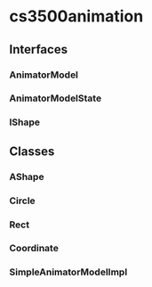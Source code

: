 # cs3500animation
<h2> Interfaces </h2>
<h3>AnimatorModel</h3>
<h3>AnimatorModelState</h3>
<h3>IShape</h3>

<h2> Classes </h2>
<h3>AShape</h3>
<h3>Circle</h3>
<h3>Rect</h3>
<h3>Coordinate</h3>
<h3>SimpleAnimatorModelImpl</h3>

